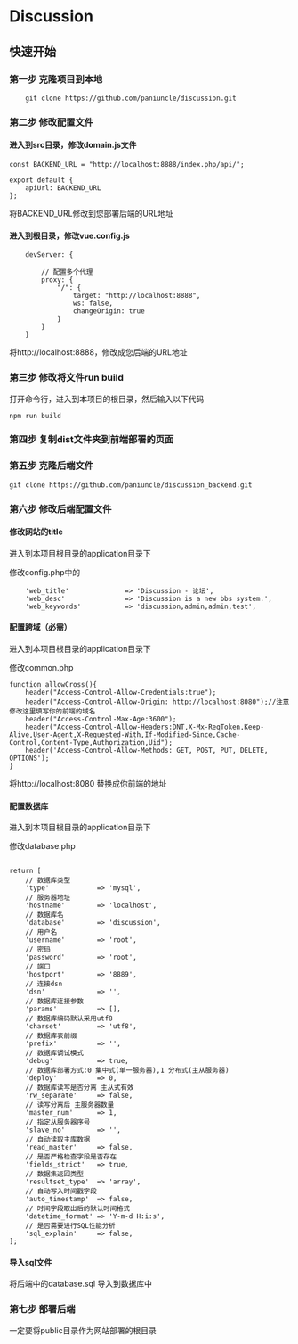 # Discussion

## 快速开始

### 第一步 克隆项目到本地


```
    git clone https://github.com/paniuncle/discussion.git
```

### 第二步 修改配置文件

#### 进入到src目录，修改domain.js文件
```
const BACKEND_URL = "http://localhost:8888/index.php/api/";

export default {
    apiUrl: BACKEND_URL
};
```
将BACKEND_URL修改到您部署后端的URL地址

#### 进入到根目录，修改vue.config.js

```
    devServer: {

        // 配置多个代理
        proxy: {
            "/": {
                target: "http://localhost:8888",
                ws: false,
                changeOrigin: true
            }
        }
    }
```
将http://localhost:8888，修改成您后端的URL地址


### 第三步 修改将文件run build
打开命令行，进入到本项目的根目录，然后输入以下代码
```
npm run build
```

### 第四步 复制dist文件夹到前端部署的页面

### 第五步 克隆后端文件

```
git clone https://github.com/paniuncle/discussion_backend.git
```

### 第六步 修改后端配置文件
#### 修改网站的title
进入到本项目根目录的application目录下

修改config.php中的
```
    'web_title'              => 'Discussion - 论坛',
    'web_desc'               => 'Discussion is a new bbs system.',
    'web_keywords'           => 'discussion,admin,admin,test',
```

#### 配置跨域（必需）
进入到本项目根目录的application目录下

修改common.php
```
function allowCross(){
    header("Access-Control-Allow-Credentials:true");
    header("Access-Control-Allow-Origin: http://localhost:8080");//注意修改这里填写你的前端的域名
    header("Access-Control-Max-Age:3600");
    header("Access-Control-Allow-Headers:DNT,X-Mx-ReqToken,Keep-Alive,User-Agent,X-Requested-With,If-Modified-Since,Cache-Control,Content-Type,Authorization,Uid");
    header('Access-Control-Allow-Methods: GET, POST, PUT, DELETE, OPTIONS');
}
```

将http://localhost:8080 替换成你前端的地址

#### 配置数据库
进入到本项目根目录的application目录下

修改database.php
```

return [
    // 数据库类型
    'type'            => 'mysql',
    // 服务器地址
    'hostname'        => 'localhost',
    // 数据库名
    'database'        => 'discussion',
    // 用户名
    'username'        => 'root',
    // 密码
    'password'        => 'root',
    // 端口
    'hostport'        => '8889',
    // 连接dsn
    'dsn'             => '',
    // 数据库连接参数
    'params'          => [],
    // 数据库编码默认采用utf8
    'charset'         => 'utf8',
    // 数据库表前缀
    'prefix'          => '',
    // 数据库调试模式
    'debug'           => true,
    // 数据库部署方式:0 集中式(单一服务器),1 分布式(主从服务器)
    'deploy'          => 0,
    // 数据库读写是否分离 主从式有效
    'rw_separate'     => false,
    // 读写分离后 主服务器数量
    'master_num'      => 1,
    // 指定从服务器序号
    'slave_no'        => '',
    // 自动读取主库数据
    'read_master'     => false,
    // 是否严格检查字段是否存在
    'fields_strict'   => true,
    // 数据集返回类型
    'resultset_type'  => 'array',
    // 自动写入时间戳字段
    'auto_timestamp'  => false,
    // 时间字段取出后的默认时间格式
    'datetime_format' => 'Y-m-d H:i:s',
    // 是否需要进行SQL性能分析
    'sql_explain'     => false,
];
```

#### 导入sql文件
将后端中的database.sql 导入到数据库中

### 第七步 部署后端

一定要将public目录作为网站部署的根目录


